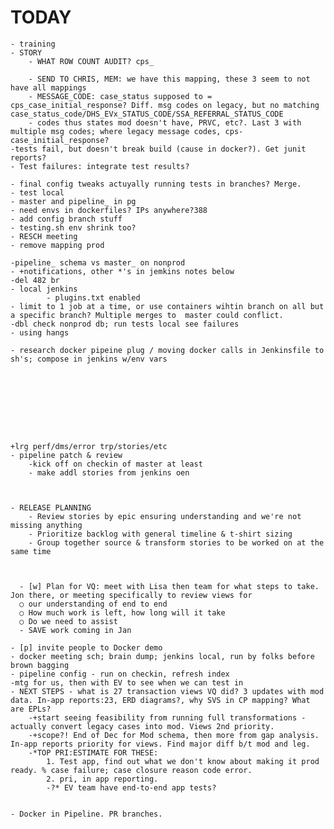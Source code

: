 
# TODAY
    - training
    - STORY
        - WHAT ROW COUNT AUDIT? cps_

        - SEND TO CHRIS, MEM: we have this mapping, these 3 seem to not have all mappings
        - MESSAGE_CODE: case_status supposed to = cps_case_initial_response? Diff. msg codes on legacy, but no matching case_status_code/DHS_EVx_STATUS_CODE/SSA_REFERRAL_STATUS_CODE
        - codes thus states mod doesn't have, PRVC, etc?. Last 3 with multiple msg codes; where legacy message codes, cps-case_initial_response?
    -tests fail, but doesn't break build (cause in docker?). Get junit reports?
    - Test failures: integrate test results?
    
    - final config tweaks actuyally running tests in branches? Merge. 
    - test local
    - master and pipeline_ in pg
    - need envs in dockerfiles? IPs anywhere?388
    - add config branch stuff
    - testing.sh env shrink too?
    - RESCH meeting
    - remove mapping prod
    
    -pipeline_ schema vs master_ on nonprod
    - +notifications, other *'s in jemkins notes below
    -del 482 br
    - local jenkins
            - plugins.txt enabled
    - limit to 1 job at a time, or use containers wihtin branch on all but a specific branch? Multiple merges to  master could conflict.
    -dbl check nonprod db; run tests local see failures
    - using hangs
    
    - research docker pipeine plug / moving docker calls in Jenkinsfile to sh's; compose in jenkins w/env vars
        



    


        

    +lrg perf/dms/error trp/stories/etc
    - pipeline patch & review
        -kick off on checkin of master at least
        - make addl stories from jenkins oen
    
    
    
    - RELEASE PLANNING
        - Review stories by epic ensuring understanding and we're not missing anything
        - Prioritize backlog with general timeline & t-shirt sizing
        - Group together source & transform stories to be worked on at the same time



	  - [w] Plan for VQ: meet with Lisa then team for what steps to take. Jon there, or meeting specifically to review views for 
      ○ our understanding of end to end
      ○ How much work is left, how long will it take
      ○ Do we need to assist
      - SAVE work coming in Jan

    - [p] invite people to Docker demo
    - docker meeting sch; brain dump; jenkins local, run by folks before brown bagging
    - pipeline config - run on checkin, refresh index
    -mtg for us, then with EV to see when we can test in 
    - NEXT STEPS - what is 27 transaction views VQ did? 3 updates with mod data. In-app reports:23, ERD diagrams?, why SVS in CP mapping? What are EPLs?
        -+start seeing feasibility from running full transformations - actually convert legacy cases into mod. Views 2nd priority.
        -+scope?! End of Dec for Mod schema, then more from gap analysis. In-app reports priority for views. Find major diff b/t mod and leg.
        -*TOP PRI:ESTIMATE FOR THESE: 
            1. Test app, find out what we don't know about making it prod ready. % case failure; case closure reason code error. 
            2. pri, in app reporting.
            -?* EV team have end-to-end app tests?
        
    
    - Docker in Pipeline. PR branches.


